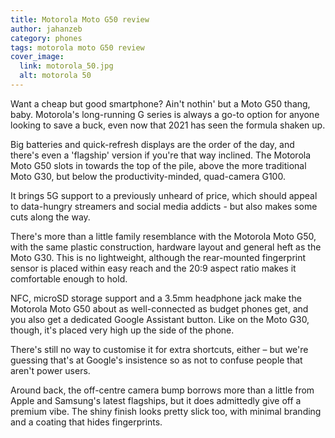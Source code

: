 ```yaml
---
title: Motorola Moto G50 review
author: jahanzeb
category: phones
tags: motorola moto G50 review
cover_image:
  link: motorola_50.jpg
  alt: motorola 50
---
```

Want a cheap but good smartphone? Ain't nothin' but a Moto G50 thang, baby. Motorola's long-running G series is always a go-to option for anyone looking to save a buck, even now that 2021 has seen the formula shaken up.

Big batteries and quick-refresh displays are the order of the day, and there's even a 'flagship' version if you're that way inclined. The Motorola Moto G50 slots in towards the top of the pile, above the more traditional Moto G30, but below the productivity-minded, quad-camera G100.

It brings 5G support to a previously unheard of price, which should appeal to data-hungry streamers and social media addicts - but also makes some cuts along the way.

There's more than a little family resemblance with the Motorola Moto G50, with the same plastic construction, hardware layout and general heft as the Moto G30. This is no lightweight, although the rear-mounted fingerprint sensor is placed within easy reach and the 20:9 aspect ratio makes it comfortable enough to hold.

NFC, microSD storage support and a 3.5mm headphone jack make the Motorola Moto G50 about as well-connected as budget phones get, and you also get a dedicated Google Assistant button. Like on the Moto G30, though, it's placed very high up the side of the phone.

There's still no way to customise it for extra shortcuts, either – but we're guessing that's at Google's insistence so as not to confuse people that aren't power users.

Around back, the off-centre camera bump borrows more than a little from Apple and Samsung's latest flagships, but it does admittedly give off a premium vibe. The shiny finish looks pretty slick too, with minimal branding and a coating that hides fingerprints.
